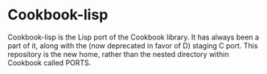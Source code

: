 # Cookbook-lisp
Cookbook-lisp is the Lisp port of the Cookbook library. It has always been a part of it, along with the (now deprecated in favor of D) staging C port. This repository is the new home, rather than the nested directory within Cookbook called PORTS.

